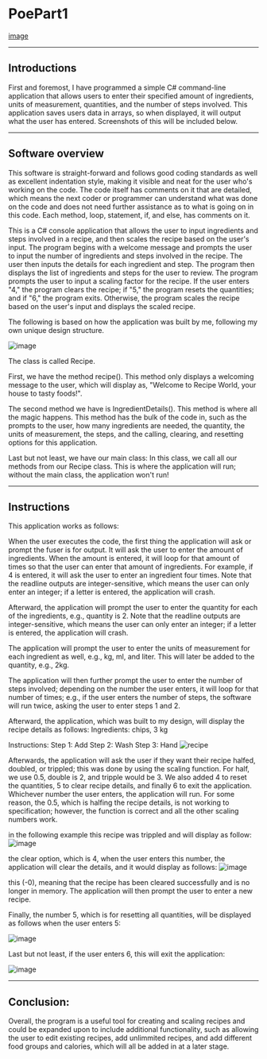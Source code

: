 # PoePart1
[image](https://user-images.githubusercontent.com/102582551/234572085-9747f9d1-8604-492f-85e3-9a1ea0151e86.png)

--------------
Introductions
--------------
First and foremost, I have programmed a simple C# command-line application that allows users to enter their specified amount of ingredients, units of measurement, quantities, and the number of steps involved. This application saves users data in arrays, so when displayed, it will output what the user has entered. Screenshots of this will be included below.

------------------
Software overview
------------------
This software is straight-forward and follows good coding standards as well as excellent indentation style, making it visible and neat for the user who's working on the code. The code itself has comments on it that are detailed, which means the next coder or programmer can understand what was done on the code and does not need further assistance as to what is going on in this code. Each method, loop, statement, if, and else, has comments on it.

This is a C# console application that allows the user to input ingredients and steps involved in a recipe, and then scales the recipe based on the user's input. The program begins with a welcome message and prompts the user to input the number of ingredients and steps involved in the recipe. The user then inputs the details for each ingredient and step. The program then displays the list of ingredients and steps for the user to review. The program prompts the user to input a scaling factor for the recipe. If the user enters "4," the program clears the recipe; if "5," the program resets the quantities; and if "6," the program exits. Otherwise, the program scales the recipe based on the user's input and displays the scaled recipe.


The following is based on how the application was built by me, following my own unique design structure.

![image](https://user-images.githubusercontent.com/102582551/234549014-8a481f76-c9d4-4a73-9369-ba09c6238126.png)




The class is called Recipe.

First, we have the method recipe().
This method only displays a welcoming message to the user, which will display as, "Welcome to Recipe World, your house to tasty foods!".

The second method we have is IngredientDetails().
This method is where all the magic happens. This method has the bulk of the code in, such as the prompts to the user, how many ingredients are needed, the quantity, the units of measurement, the steps, and the calling, clearing, and resetting options for this application.

Last but not least, we have our main class:
In this class, we call all our methods from our Recipe class. This is where the application will run; without the main class, the application won't run!


-------------
Instructions
-------------
This application works as follows:

When the user executes the code, the first thing the application will ask or prompt the fuser is for output. It will ask the user to enter the amount of ingredients. When the amount is entered, it will loop for that amount of times so that the user can enter that amount of ingredients. For example, if 4 is entered, it will ask the user to enter an ingredient four times. Note that the readline outputs are integer-sensitive, which means the user can only enter an integer; if a letter is entered, the application will crash.

Afterward, the application will prompt the user to enter the quantity for each of the ingredients, e.g., quantity is 2. Note that the readline outputs are integer-sensitive, which means the user can only enter an integer; if a letter is entered, the application will crash.

The application will prompt the user to enter the units of measurement for each ingredient as well, e.g., kg, ml, and liter. This will later be added to the quantity, e.g., 2kg.

The application will then further prompt the user to enter the number of steps involved; depending on the number the user enters, it will loop for that number of times; e.g., if the user enters the number of steps, the software will run twice, asking the user to enter steps 1 and 2.

Afterward, the application, which was built to my design, will display the recipe details as follows:
Ingredients:
chips, 3 kg

Instructions:
Step 1: Add
Step 2: Wash
Step 3: Hand
![recipe](https://user-images.githubusercontent.com/102582551/234523577-71f9b97e-2846-473b-9757-b99d1fc6343e.PNG)

Afterwards, the application will ask the user if they want their recipe halfed, doubled, or trippled; this was done by using the scaling function. For half, we use 0.5, double is 2, and tripple would be 3. We also added 4 to reset the quantities, 5 to clear recipe details, and finally 6 to exit the application. Whichever number the user enters, the application will run. For some reason, the 0.5, which is halfing the recipe details, is not working to specification; however, the function is correct and all the other scaling numbers work.

in the following example this recipe was trippled and will display as follow:
![image](https://user-images.githubusercontent.com/102582551/234525234-a926804d-61df-4f9d-9ea7-b0cf67ee1b9d.png)


the clear option, which is 4, when the user enters this number, the application will clear the details, and it would display as follows:
![image](https://user-images.githubusercontent.com/102582551/234534596-6445818d-921b-4171-8ad1-5240108df677.png)

this (-0), meaning that the recipe has been cleared successfully and is no longer in memory. The application will then prompt the user to enter a new recipe.

Finally, the number 5, which is for resetting all quantities, will be displayed as follows when the user enters 5:

![image](https://user-images.githubusercontent.com/102582551/234537418-754c78bd-1839-421e-a334-8ca7e32ad484.png)


Last but not least, if the user enters 6, this will exit the application:

![image](https://user-images.githubusercontent.com/102582551/234540068-bb6b0af3-0ba6-401a-bbc8-e5d3bb71e177.png)

--------------
Conclusion:
--------------
Overall, the program is a useful tool for creating and scaling recipes and could be expanded upon to include additional functionality, such as allowing the user to edit existing recipes, add unlimmited recipes, and add different food groups and calories, which will all be added in at a later stage.

















